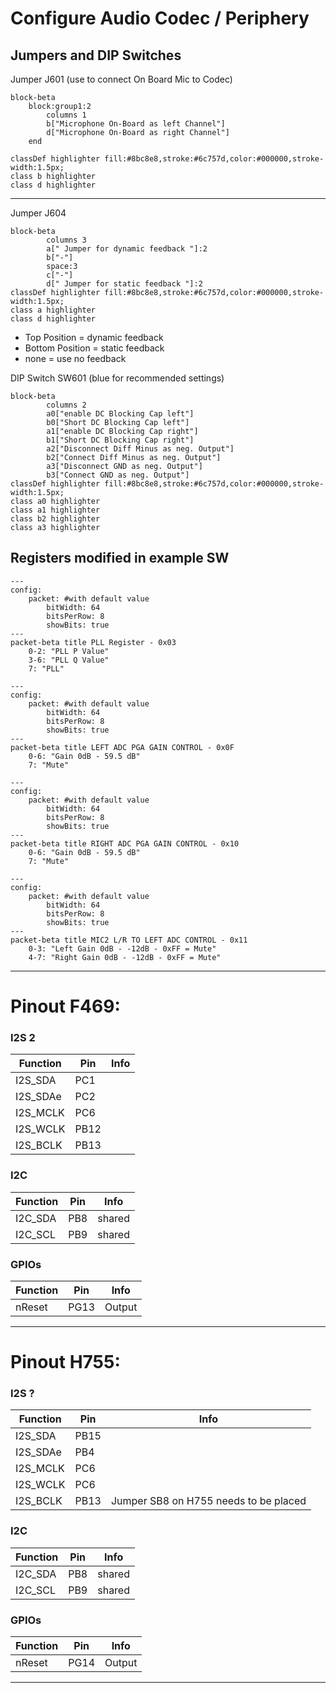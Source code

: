 # Configure Audio Codec / Periphery

## Jumpers and DIP Switches


Jumper J601 (use to connect On Board Mic to Codec)

```mermaid
block-beta
    block:group1:2
        columns 1
        b["Microphone On-Board as left Channel"]
        d["Microphone On-Board as right Channel"]
    end

classDef highlighter fill:#8bc8e8,stroke:#6c757d,color:#000000,stroke-width:1.5px;
class b highlighter
class d highlighter
```

---

Jumper J604

```mermaid
block-beta
        columns 3
        a[" Jumper for dynamic feedback "]:2
        b["-"]
        space:3
        c["-"]
        d[" Jumper for static feedback "]:2    
classDef highlighter fill:#8bc8e8,stroke:#6c757d,color:#000000,stroke-width:1.5px;
class a highlighter
class d highlighter
```
- Top Position = dynamic feedback
- Bottom Position = static feedback
- none = use no feedback

DIP Switch SW601 (blue for recommended settings)

```mermaid
block-beta
        columns 2
        a0["enable DC Blocking Cap left"]
        b0["Short DC Blocking Cap left"]
        a1["enable DC Blocking Cap right"]
        b1["Short DC Blocking Cap right"]
        a2["Disconnect Diff Minus as neg. Output"]
        b2["Connect Diff Minus as neg. Output"]
        a3["Disconnect GND as neg. Output"]   
        b3["Connect GND as neg. Output"]    
classDef highlighter fill:#8bc8e8,stroke:#6c757d,color:#000000,stroke-width:1.5px;
class a0 highlighter
class a1 highlighter
class b2 highlighter
class a3 highlighter
```

## Registers modified in example SW

```mermaid
---
config:
    packet: #with default value
        bitWidth: 64
        bitsPerRow: 8
        showBits: true
---
packet-beta title PLL Register - 0x03
    0-2: "PLL P Value"  
    3-6: "PLL Q Value"
    7: "PLL"
```
```mermaid
---
config:
    packet: #with default value
        bitWidth: 64
        bitsPerRow: 8
        showBits: true
---
packet-beta title LEFT ADC PGA GAIN CONTROL - 0x0F
    0-6: "Gain 0dB - 59.5 dB"  
    7: "Mute"
```

```mermaid
---
config:
    packet: #with default value
        bitWidth: 64
        bitsPerRow: 8
        showBits: true
---
packet-beta title RIGHT ADC PGA GAIN CONTROL - 0x10
    0-6: "Gain 0dB - 59.5 dB"  
    7: "Mute"
```

```mermaid
---
config:
    packet: #with default value
        bitWidth: 64
        bitsPerRow: 8
        showBits: true
---
packet-beta title MIC2 L/R TO LEFT ADC CONTROL - 0x11
    0-3: "Left Gain 0dB - -12dB - 0xFF = Mute"  
    4-7: "Right Gain 0dB - -12dB - 0xFF = Mute"  
```

---

# Pinout F469:

### I2S 2
| Function | Pin | Info |
|----------|-----|------|
| I2S_SDA  | PC1 | |
| I2S_SDAe | PC2 | |
| I2S_MCLK | PC6 | |
| I2S_WCLK | PB12 | |
| I2S_BCLK | PB13 | |

### I2C
| Function | Pin | Info |
|----------|-----|------|
| I2C_SDA  | PB8 | shared |
| I2C_SCL  | PB9 | shared |

### GPIOs
| Function | Pin | Info |
|----------|-----|------|
| nReset   | PG13 | Output |

---

# Pinout H755:

### I2S ?
| Function | Pin | Info |
|----------|-----|------|
| I2S_SDA  | PB15 | |
| I2S_SDAe | PB4 | |
| I2S_MCLK | PC6 | |
| I2S_WCLK | PC6 | |
| I2S_BCLK | PB13 | Jumper SB8 on H755 needs to be placed |

### I2C
| Function | Pin | Info |
|----------|-----|------|
| I2C_SDA  | PB8 | shared |
| I2C_SCL  | PB9 | shared |

### GPIOs
| Function | Pin | Info |
|----------|-----|------|
| nReset   | PG14 | Output |

---

